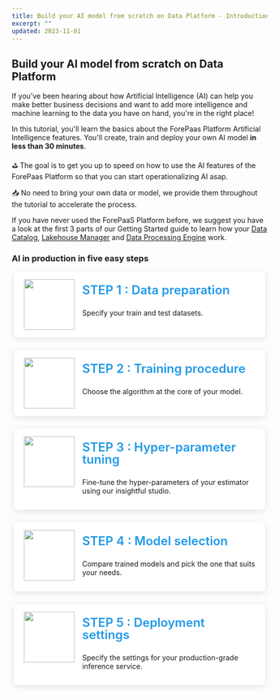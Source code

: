```yaml
---
title: Build your AI model from scratch on Data Platform - Introduction
excerpt: ""
updated: 2023-11-01
---
```


<style>

/*

.project-step {
    margin-bottom:25px;
}
.landing-link {
    opacity: 0.95;
    text-decoration: none;
    border-radius: 8px;
    background-color: #fff;
    box-shadow: 0 3px 13px 0 rgba(151, 167, 183, 0.3);
    min-height: 120px;
    display: flex;
    flex-direction: row;
    flex-wrap: nowrap;
    align-content: stretch;
    align-items: flex-start;
    margin: 15px 0;
    overflow:hidden;
    padding:10px;
}
.landing-link>img {
    border-radius:4px 0 0 4px;
    height:120px;
}
.landing-link>.text {
    flex: 1 1 auto;
    align-self: auto;
    padding-top:10px;
}
.landing-link>.text h2 {
    color: #0050D7;
    margin: 0;
    padding-left: 17px;
    padding-right: 17px;
    font-size: 20px;
}
.landing-link>.text p {
    margin: 4px 0 0;
    padding-left: 17px;
    padding-right: 17px;
    color:#000;
}

*/


.block-step {
   border-radius: 8px !important;
   background-color: #fff !important;
   box-shadow: 0 3px 13px 0 rgba(151, 167, 183, 0.3) !important;
   display:flex !important;
   margin: 10px 4px 25px !important;
   padding:15px 20px !important;
}
.block-step img {
   box-shadow:none !important;
   height:100px !important;
   margin:0 15px 0 0 !important;
   transition:none !important;
   width:100px !important;
}
.block-step h2 {
   line-height:1 !important;
   margin:0 !important;
   padding:10px 0 !important;
}
.block-step h2 a {
   color: #2199e8 !important;
   font-size:24px !important;
   font-weight:600 !important;
   text-decoration:none !important;
}
.block-step p {
/*   margin: -30px 0 5px 0 !important;*/
}
</style>


## Build your AI model from scratch on Data Platform

If you’ve been hearing about how Artificial Intelligence (AI) can help you make better business decisions and want to add more intelligence and machine learning to the data you have on hand, you're in the right place!

In this tutorial, you'll learn the basics about the ForePaas Platform Artificial Intelligence features. You'll create, train and deploy your own AI model **in less than 30 minutes**.

⛳️ The goal is to get you up to speed on how to use the AI features of the ForePaas Platform so that you can start operationalizing AI asap.

📥 No need to bring your own data or model, we provide them throughout the tutorial to accelerate the process.

If you have never used the ForePaaS Platform before, we suggest you have a look at the first 3 parts of our Getting Started guide to learn how your [Data Catalog](/pages/public_cloud/data_platform/tutorials/tuto_01_build_a_first_app_from_scratch/tuto_01_build_a_first_app_from_scratch_step1), [Lakehouse Manager](/pages/public_cloud/data_platform/tutorials/tuto_01_build_a_first_app_from_scratch/tuto_01_build_a_first_app_from_scratch_step2) and [Data Processing Engine](/pages/public_cloud/data_platform/tutorials/tuto_01_build_a_first_app_from_scratch/tuto_01_build_a_first_app_from_scratch_step3) work.

### AI in production in five easy steps


<!--

<div class="project-step">
   <a class="landing-link" href="/pages/public_cloud/data_platform/tutorials/tuto_02_build_an_ai_model_from_scratch/tuto_02_build_an_ai_model_from_scratch_step1">
      <img src="images/dataset-icon.png" alt="Dataset" style="width:100px;height:auto;">
      <div class="text">
         <h2>STEP 1 : Data preparation</h2>
         <p>Specify your train and test datasets.</p>
      </div>
   </a>
</div>

<div class="project-step">
   <a class="landing-link" href="/pages/public_cloud/data_platform/tutorials/tuto_02_build_an_ai_model_from_scratch/tuto_02_build_an_ai_model_from_scratch_step2">
      <img src="images/training-icon.png" alt="Training" style="width:100px;height:auto;">
      <div class="text">
         <h2>STEP 2 : Training procedure</h2>
         <p>Choose the algorithm at the core of your model.</p>
      </div>
   </a>
</div>

<div class="project-step">
   <a class="landing-link" href="/pages/public_cloud/data_platform/tutorials/tuto_02_build_an_ai_model_from_scratch/tuto_02_build_an_ai_model_from_scratch_step3">
      <img src="images/tuning-icon.png" alt="Tuning" style="width:100px;height:auto;">
      <div class="text">
         <h2>STEP 3 : Hyper-parameter tuning</h2>
         <p>Fine-tune the hyper-parameters of your estimator using our insightful studio.</p>
      </div>
   </a>
</div>

<div class="project-step">
   <a class="landing-link" href="/pages/public_cloud/data_platform/tutorials/tuto_02_build_an_ai_model_from_scratch/tuto_02_build_an_ai_model_from_scratch_step4">
      <img src="images/validation-icon.png" alt="Validation" style="width:100px;height:auto;">
      <div class="text">
         <h2>STEP 4 : Model selection</h2>
         <p>Compare trained models and pick the one that suits your needs.</p>
      </div>
   </a>
</div>

<div class="project-step">
   <a class="landing-link" href="/pages/public_cloud/data_platform/tutorials/tuto_02_build_an_ai_model_from_scratch/tuto_02_build_an_ai_model_from_scratch_step5">
      <img src="images/deployment-icon.png" alt="Deployment" style="width:100px;height:auto;">
      <div class="text">
         <h2>STEP 5 : Deployment settings</h2>
         <p>Specify the settings for your production-grade inference service</p>
      </div>
   </a>
</div>

-->

<div class="block-step">
   <img src="images/deployment-icon.png" />
   <div>
      <h2><a href="/pages/public_cloud/data_platform/tutorials/tuto_02_build_an_ai_model_from_scratch/tuto_02_build_an_ai_model_from_scratch_step1">STEP 1 : Data preparation</a></h2>
      <p>Specify your train and test datasets.</p>
   </div>
</div>


<div class="block-step">
   <img src="images/deployment-icon.png" />
   <div>
      <h2><a href="/pages/public_cloud/data_platform/tutorials/tuto_02_build_an_ai_model_from_scratch/tuto_02_build_an_ai_model_from_scratch_step2">STEP 2 : Training procedure</a></h2>
      <p>Choose the algorithm at the core of your model.</p>
   </div>
</div>


<div class="block-step">
   <img src="images/deployment-icon.png" />
   <div>
      <h2><a href="/pages/public_cloud/data_platform/tutorials/tuto_02_build_an_ai_model_from_scratch/tuto_02_build_an_ai_model_from_scratch_step3">STEP 3 : Hyper-parameter tuning</a></h2>
      <p>Fine-tune the hyper-parameters of your estimator using our insightful studio.</p>
   </div>
</div>


<div class="block-step">
   <img src="images/deployment-icon.png" />
   <div>
      <h2><a href="/pages/public_cloud/data_platform/tutorials/tuto_02_build_an_ai_model_from_scratch/tuto_02_build_an_ai_model_from_scratch_step4">STEP 4 : Model selection</a></h2>
      <p>Compare trained models and pick the one that suits your needs.</p>
   </div>
</div>


<div class="block-step">
   <img src="images/deployment-icon.png" />
   <div>
      <h2><a href="/pages/public_cloud/data_platform/tutorials/tuto_02_build_an_ai_model_from_scratch/tuto_02_build_an_ai_model_from_scratch_step5">STEP 5 : Deployment settings</a></h2>
      <p>Specify the settings for your production-grade inference service.</p>
   </div>
</div>